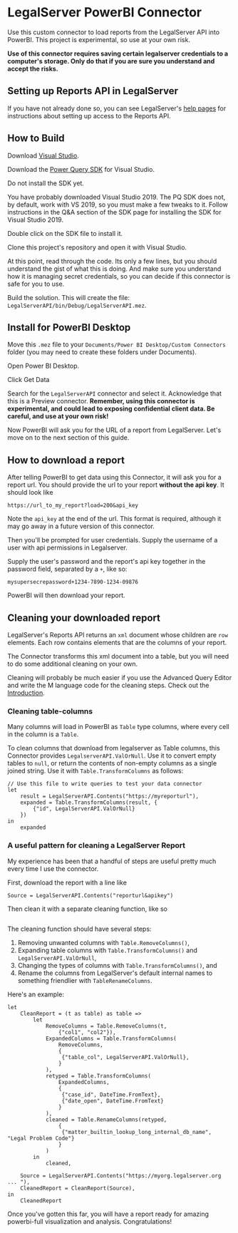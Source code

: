 

# LegalServer PowerBI Connector

Use this custom connector to load reports from the LegalServer API into PowerBI. This project is experimental, so use at your own risk.

**Use of this connector requires saving certain legalserver credentials to a computer's storage. Only do that if you are sure you understand and accept the risks.**

## Setting up Reports API in LegalServer

If you have not already done so, you can see LegalServer's [help pages](http://help.legalserver.org/home/reports/reports-api) for instructions about setting up access to the Reports API.

## How to Build
Download [Visual Studio](https://visualstudio.microsoft.com/downloads/). 

Download the [Power Query SDK](https://marketplace.visualstudio.com/items?itemName=Dakahn.PowerQuerySDK&ssr=false#qna) for Visual Studio.

Do not install the SDK yet.

You have probably downloaded Visual Studio 2019. The PQ SDK does not, by default, work with VS 2019, so you must make a few tweaks to it. Follow instructions in the Q&A section of the SDK page for installing the SDK for Visual Studio 2019. 

Double click on the SDK file to install it.

Clone this project's repository and open it with Visual Studio. 

At this point, read through the code. Its only a few lines, but you should understand the gist of what this is doing. And make sure you understand how it is managing secret credentials, so you can decide if this connector is safe for you to use. 

Build the solution. This will create the file: `LegalServerAPI/bin/Debug/LegalServerAPI.mez`. 

## Install for PowerBI Desktop

Move this `.mez` file to your `Documents/Power BI Desktop/Custom Connectors` folder (you may need to create these folders under Documents).

Open Power BI Desktop.

Click Get Data

Search for the `LegalServerAPI` connector and select it. Acknowledge that this is a Preview connector. **Remember, using this connector is experimental, and could lead to exposing confidential client data. Be careful, and use at your own risk!** 

Now PowerBI will ask you for the URL of a report from LegalServer. Let's move on to the next section of this guide.

## How to download a report

After telling PowerBI to get data using this Connector, it will ask you for a report url. You should provide the url to your report **without the api key**. It should look like

```
https://url_to_my_report?load=200&api_key
```

Note the `api_key` at the end of the url. This format is required, although it may go away in a future version of this connector.

Then you'll be prompted for user credentials. Supply the username of a user with api permissions in Legalserver. 

Supply the user's password and the report's api key together in the password field, separated by a `+`, like so:

```
mysupersecrepassword+1234-7890-1234-09876
```

PowerBI will then download your report.

## Cleaning your downloaded report

LegalServer's Reports API returns an `xml` document whose children are `row` elements. Each row contains elements that are the columns of your report. 

The Connector transforms this xml document into a table, but you will need to do some additional cleaning on your own.

Cleaning will probably be much easier if you use the Advanced Query Editor and write the M language code for the cleaning steps. Check out the [Introduction](https://docs.microsoft.com/en-us/powerquery-m/quick-tour-of-the-power-query-m-formula-language). 

### Cleaning table-columns

Many columns will load in PowerBI as `Table` type columns, where every cell in the column is a `Table`. 

To clean columns that download from legalserver as Table columns, this Connector provides `LegalserverAPI.ValOrNull`. Use it to convert empty tables to `null`, or return the contents of non-empty columns as a single joined string. Use it with `Table.TransformColumns` as follows:

```
// Use this file to write queries to test your data connector
let
    result = LegalServerAPI.Contents("https://myreporturl"),
    expanded = Table.TransformColumns(result, {
        {"id", LegalServerAPI.ValOrNull}
    })
in
    expanded
```

### A useful pattern for cleaning a LegalServer Report

My experience has been that a handful of steps are useful pretty much every time I use the connector.

First, download the report with a line like 

```
Source = LegalServerAPI.Contents("reporturl&apikey")
```

Then clean it with a separate cleaning function, like so

```

```

The cleaning function should have several steps: 

1. Removing unwanted columns with `Table.RemoveColumns()`,
2. Expanding table columns with `Table.TransformColumns()` and `LegalServerAPI.ValOrNull`,
3. Changing the types of columns with `Table.TransformColumns()`, and 
4. Rename the columns from LegalServer's default internal names to something friendlier with `TableRenameColumns`. 

Here's an example:

```
let
    CleanReport = (t as table) as table =>
        let
            RemoveColumns = Table.RemoveColumns(t, 
                {"col1", "col2"}),
            ExpandedColumns = Table.TransformColumns(
                RemoveColumns,
                {
                 {"table_col", LegalServerAPI.ValOrNull},
                }
            ),
            retyped = Table.TransformColumns(
                ExpandedColumns,
                {
                 {"case_id", DateTime.FromText},
                 {"date_open", DateTime.FromText}
                }
            ),
            cleaned = Table.RenameColumns(retyped,
                {
                 {"matter_builtin_lookup_long_internal_db_name", "Legal Problem Code"}
                }
            )
        in
            cleaned,

    Source = LegalServerAPI.Contents("https://myorg.legalserver.org ... "),
    CleanedReport = CleanReport(Source),
in
    CleanedReport

```

Once you've gotten this far, you will have a report ready for amazing powerbi-full visualization and analysis. Congratulations!